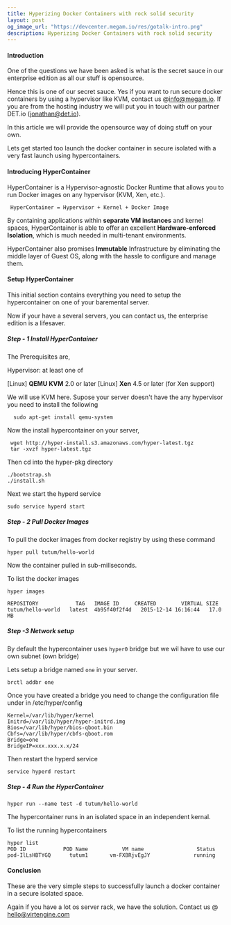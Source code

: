 ```yaml
---
title: Hyperizing Docker Containers with rock solid security
layout: post
og_image_url: "https://devcenter.megam.io/res/gotalk-intro.png"
description: Hyperizing Docker Containers with rock solid security
---
```


#### Introduction

   One of the questions we have been asked is what is the secret sauce in our enterprise edition as all our stuff is opensource.

 Hence this is one of our secret sauce. Yes if you want to run secure docker containers by using a hypervisor like KVM, contact us @info@megam.io. If you are from the hosting industry we will put you in touch with our partner DET.io (jonathan@det.io).

In this article we will provide the opensource way of doing stuff on your own.

Lets get started too launch the docker container in
secure isolated with a very fast launch using hypercontainers.

#### Introducing HyperContainer
   HyperContainer is a Hypervisor-agnostic Docker Runtime that allows you to run Docker images on any hypervisor (KVM, Xen, etc.).


     HyperContainer = Hypervisor + Kernel + Docker Image

By containing applications within **separate VM instances** and kernel spaces, HyperContainer is able to offer an excellent **Hardware-enforced Isolation**, which is much needed in multi-tenant environments.

HyperContainer also promises  **Immutable** Infrastructure by eliminating the middle layer of Guest OS, along with the hassle to configure and manage them.

#### Setup HyperContainer

 This initial section contains everything you need to setup the hypercontainer on one of your baremental server.

Now if your have a several servers, you can contact us, the enterprise edition is a lifesaver.

##### Step - 1 Install HyperContainer

The Prerequisites are,

Hypervisor: at least one of

[Linux] **QEMU KVM** 2.0 or later
[Linux] **Xen** 4.5 or later (for Xen support)

We will use KVM here. Supose your server doesn't have the any hypervisor you need to install the following

      sudo apt-get install qemu-system

Now the install hypercontainer on your server,

     wget http://hyper-install.s3.amazonaws.com/hyper-latest.tgz
     tar -xvzf hyper-latest.tgz


  Then cd into the hyper-pkg directory

    ./bootstrap.sh
    ./install.sh


   Next we start the hyperd service

    sudo service hyperd start

##### Step - 2 Pull  Docker Images

To pull the docker images from docker registry by using these command

    hyper pull tutum/hello-world

Now the container pulled in sub-millseconds.

To list the docker images


    hyper images

    REPOSITORY            TAG   IMAGE ID     CREATED        VIRTUAL SIZE
    tutum/hello-world   latest  4b95f40f2f4d   2015-12-14 16:16:44   17.0 MB

##### Step -3 Network  setup

By default the hypercontainer uses `hyper0` bridge but we wil have to use our own subnet (own bridge)

Lets setup a bridge named `one` in your server.

    brctl addbr one


Once you have created a bridge  you need to change the configuration file under in /etc/hyper/config

    Kernel=/var/lib/hyper/kernel
    Initrd=/var/lib/hyper/hyper-initrd.img
    Bios=/var/lib/hyper/bios-qboot.bin
    Cbfs=/var/lib/hyper/cbfs-qboot.rom
    Bridge=one
    BridgeIP=xxx.xxx.x.x/24

 Then restart the hyperd service

    service hyperd restart

##### Step - 4 Run the HyperContainer

    hyper run --name test -d tutum/hello-world

 The hypercontainer runs in an isolated space in an independent kernal.

To list the running hypercontainers

    hyper list
    POD ID            POD Name           VM name                 Status
    pod-IlLsHBTYGQ      tutum1       vm-FXBRjvEgJY              running


#### Conclusion

These are the very simple steps to successfully launch a docker container in a secure isolated space.

Again if you have a lot os server rack, we have the solution. Contact us @ hello@virtengine.com
